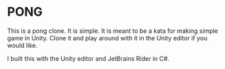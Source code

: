 # PONG

This is a pong clone. It is simple. It is meant to be a kata for making simple
game in Unity. Clone it and play around with it in the Unity editor if you would like.

I built this with the Unity editor and JetBrains Rider in C#.